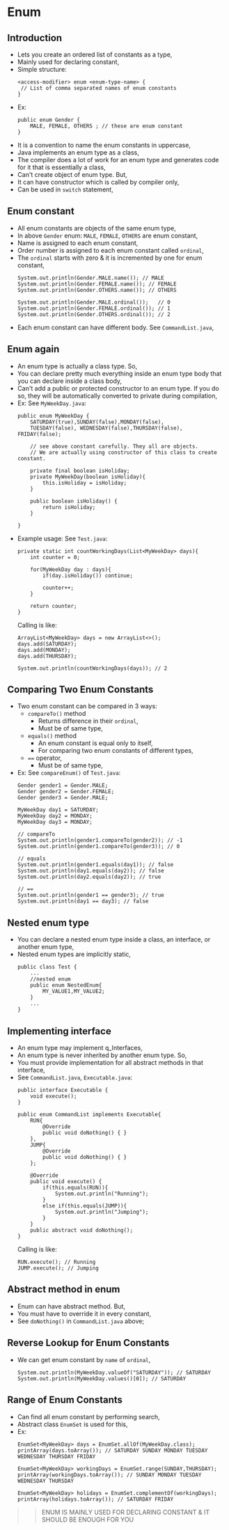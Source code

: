 

# Enum

## Introduction
- Lets you create an ordered list of constants as a type,
- Mainly used for declaring constant,
- Simple structure:
    ```
    <access-modifier> enum <enum-type-name> {
     // List of comma separated names of enum constants
    }
    ```
- Ex:
    ```
    public enum Gender {
        MALE, FEMALE, OTHERS ; // these are enum constant
    }
    ```
- It is a convention to name the enum constants in uppercase,
- Java implements an enum type as a class,
- The compiler does a lot of work for an enum type and generates code for it that is essentially a class,
- Can't create object of enum type. But,
- It can have constructor which is called by compiler only,
- Can be used in `switch` statement,

## Enum constant
- All enum constants are objects of the same enum type,
- In above `Gender` enum: `MALE`, `FEMALE`, `OTHERS` are enum constant,
- Name is assigned to each enum constant,
- Order number is assigned to each enum constant called `ordinal`,
- The `ordinal` starts with zero & it is incremented by one for enum constant,
    ```
    System.out.println(Gender.MALE.name()); // MALE
    System.out.println(Gender.FEMALE.name()); // FEMALE
    System.out.println(Gender.OTHERS.name()); // OTHERS
    
    System.out.println(Gender.MALE.ordinal());   // 0
    System.out.println(Gender.FEMALE.ordinal()); // 1
    System.out.println(Gender.OTHERS.ordinal()); // 2
    ```
- Each enum constant can have different body. See `CommandList.java`, 

## Enum again
- An enum type is actually a class type. So, 
- You can declare pretty much everything inside an enum type body that you can declare inside a class body,
- Can't add a public or protected constructor to an enum type. If you do so, they will be automatically converted to private during compilation,
- Ex: See `MyWeekDay.java`:
    ```
    public enum MyWeekDay {
        SATURDAY(true),SUNDAY(false),MONDAY(false),
        TUESDAY(false), WEDNESDAY(false),THURSDAY(false), FRIDAY(false);
    
        // see above constant carefully. They all are objects. 
        // We are actually using constructor of this class to create constant.
    
        private final boolean isHoliday;
        private MyWeekDay(boolean isHoliday){
            this.isHoliday = isHoliday;
        }
    
        public boolean isHoliday() {
            return isHoliday;
        }
    
    }
    ```
- Example usage: See `Test.java`:
    ```
    private static int countWorkingDays(List<MyWeekDay> days){
        int counter = 0;
    
        for(MyWeekDay day : days){
            if(day.isHoliday()) continue;
    
            counter++;
        }
    
        return counter;
    }
    ```
    Calling is like:
    ```
    ArrayList<MyWeekDay> days = new ArrayList<>();
    days.add(SATURDAY);
    days.add(MONDAY);
    days.add(THURSDAY);
    
    System.out.println(countWorkingDays(days)); // 2
    ```

## Comparing Two Enum Constants
- Two enum constant can be compared in 3 ways:
  - `compareTo()` method 
    - Returns difference in their `ordinal`,
    - Must be of same type,
  - `equals()` method
    - An enum constant is equal only to itself,
    - For comparing two enum constants of different types,
  - `==` operator,
    - Must be of same type,
- Ex: See `compareEnum()` of `Test.java`:
    ```
    Gender gender1 = Gender.MALE;
    Gender gender2 = Gender.FEMALE;
    Gender gender3 = Gender.MALE;
    
    MyWeekDay day1 = SATURDAY;
    MyWeekDay day2 = MONDAY;
    MyWeekDay day3 = MONDAY;
    
    // compareTo
    System.out.println(gender1.compareTo(gender2)); // -1
    System.out.println(gender1.compareTo(gender3)); // 0
    
    // equals
    System.out.println(gender1.equals(day1)); // false
    System.out.println(day1.equals(day2)); // false
    System.out.println(day2.equals(day2)); // true
    
    // ==
    System.out.println(gender1 == gender3); // true
    System.out.println(day1 == day3); // false
    ```
 
## Nested enum type
- You can declare a nested enum type inside a class, an interface, or another enum type, 
- Nested enum types are implicitly static,
    ```
    public class Test {
        ...
        //nested enum
        public enum NestedEnum{
            MY_VALUE1,MY_VALUE2;
        }
        ...
    }
    ```

## Implementing interface
- An enum type may implement q_Interfaces,
- An enum type is never inherited by another enum type. So,
- You must provide implementation for all abstract methods in that interface,
- See `CommandList.java`, `Executable.java`:
    ```
    public interface Executable {
        void execute();
    }
    ```
    ```
    public enum CommandList implements Executable{
        RUN{
            @Override
            public void doNothing() { }
        },
        JUMP{
            @Override
            public void doNothing() { }
        };
    
        @Override
        public void execute() {
            if(this.equals(RUN)){
                System.out.println("Running");
            }
            else if(this.equals(JUMP)){
                System.out.println("Jumping");
            }
        }
        public abstract void doNothing();
    }
    ```
    Calling is like:
    ```
    RUN.execute(); // Running
    JUMP.execute(); // Jumping
    ```

## Abstract method in enum
- Enum can have abstract method. But,
- You must have to override it in every constant,
- See `doNothing()` in `CommandList.java` above;


## Reverse Lookup for Enum Constants
- We can get enum constant by `name` of `ordinal`,
    ```
    System.out.println(MyWeekDay.valueOf("SATURDAY")); // SATURDAY
    System.out.println(MyWeekDay.values()[0]); // SATURDAY
    ```

## Range of Enum Constants
- Can find all enum constant by performing search,
- Abstract class `EnumSet` is used for this,
- Ex:
    ```
    EnumSet<MyWeekDay> days = EnumSet.allOf(MyWeekDay.class);
    printArray(days.toArray()); // SATURDAY SUNDAY MONDAY TUESDAY WEDNESDAY THURSDAY FRIDAY
    
    EnumSet<MyWeekDay> workingDays = EnumSet.range(SUNDAY,THURSDAY);
    printArray(workingDays.toArray()); // SUNDAY MONDAY TUESDAY WEDNESDAY THURSDAY
    
    EnumSet<MyWeekDay> holidays = EnumSet.complementOf(workingDays);
    printArray(holidays.toArray()); // SATURDAY FRIDAY 
    ``` 


>> ENUM IS MAINLY USED FOR DECLARING CONSTANT & IT SHOULD BE ENOUGH FOR YOU

